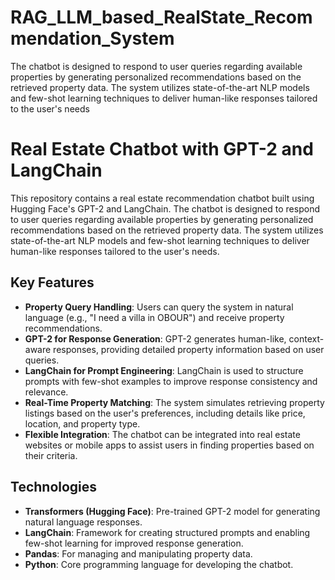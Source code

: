 # RAG_LLM_based_RealState_Recommendation_System
 The chatbot is designed to respond to user queries regarding available properties by generating personalized recommendations based on the retrieved property data. The system utilizes state-of-the-art NLP models and few-shot learning techniques to deliver human-like responses tailored to the user's needs
# Real Estate Chatbot with GPT-2 and LangChain

This repository contains a real estate recommendation chatbot built using Hugging Face's GPT-2 and LangChain. The chatbot is designed to respond to user queries regarding available properties by generating personalized recommendations based on the retrieved property data. The system utilizes state-of-the-art NLP models and few-shot learning techniques to deliver human-like responses tailored to the user's needs.

## Key Features
- **Property Query Handling**: Users can query the system in natural language (e.g., "I need a villa in OBOUR") and receive property recommendations.
- **GPT-2 for Response Generation**: GPT-2 generates human-like, context-aware responses, providing detailed property information based on user queries.
- **LangChain for Prompt Engineering**: LangChain is used to structure prompts with few-shot examples to improve response consistency and relevance.
- **Real-Time Property Matching**: The system simulates retrieving property listings based on the user's preferences, including details like price, location, and property type.
- **Flexible Integration**: The chatbot can be integrated into real estate websites or mobile apps to assist users in finding properties based on their criteria.

## Technologies
- **Transformers (Hugging Face)**: Pre-trained GPT-2 model for generating natural language responses.
- **LangChain**: Framework for creating structured prompts and enabling few-shot learning for improved response generation.
- **Pandas**: For managing and manipulating property data.
- **Python**: Core programming language for developing the chatbot.
